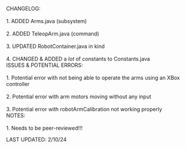 CHANGELOG:  <br>   
    1. ADDED Arms.java (subsystem)  <br>   
    2. ADDED TeleopArm.java (command)  <br>   
    3. UPDATED RobotContainer.java in kind  <br>   
    4. CHANGED & ADDED a *lot* of constants to Constants.java  <br>
ISSUES & POTENTIAL ERRORS:  <br>   
    1. Potential error with not being able to operate the arms using an XBox controller  <br>   
    2. Potential error with arm motors moving without any input  <br>   
    3. Potential error with robotArmCalibration not working properly  <br>
NOTES:  <br>   
    1. Needs to be peer-reviewed!!!  <br>

LAST UPDATED: 2/10/24